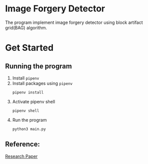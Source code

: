 # Image Forgery Detector

The program implement image forgery detector using block artifact grid(BAG) algorithm.


# Get Started
## Running the program
1. Install `pipenv`
2. Install packages using `pipenv`
    ```console
    pipenv install
    ```
3. Activate pipenv shell
    ```console
    pipenv shell
    ```
4. Run the program
    ```console
    python3 main.py
    ```

## Reference:
[Research Paper](http://repository.amikom.ac.id/files/2018/Publikasi_14.11.7675.pdf)